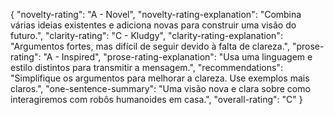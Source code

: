 {
  "novelty-rating": "A - Novel",
  "novelty-rating-explanation": "Combina várias ideias existentes e adiciona novas para construir uma visão do futuro.",
  "clarity-rating": "C - Kludgy",
  "clarity-rating-explanation": "Argumentos fortes, mas difícil de seguir devido à falta de clareza.",
  "prose-rating": "A - Inspired",
  "prose-rating-explanation": "Usa uma linguagem e estilo distintos para transmitir a mensagem.",
  "recommendations": "Simplifique os argumentos para melhorar a clareza. Use exemplos mais claros.",
  "one-sentence-summary": "Uma visão nova e clara sobre como interagiremos com robôs humanoides em casa.",
  "overall-rating": "C"
}